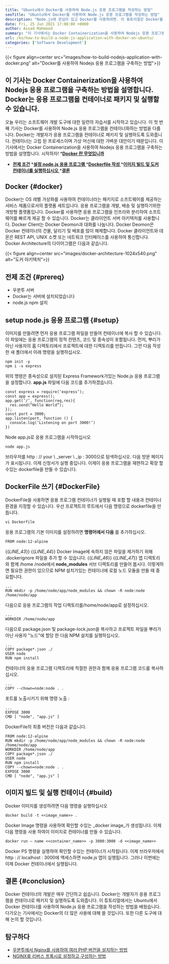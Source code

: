 ```yaml
---
title: "Ubuntu에서 Docker를 사용하여 Node.js 응용 프로그램을 작성하는 방법" 
seoTitle: "Ubuntu에서 Docker를 사용하여 Node.js 응용 프로그램을 작성하는 방법" 
description: "Node.js에 관심이 있고 Docker를 사용하려면. 이 튜토리얼은 Docker를 사용하여 Nodejs 응용 프로그램을 구축하는 방법을 안내합니다." 
date: Fri, 25 Jun 2021 17:08:00 +0000
author: Assad Mahmood
summary: "이 기사에서는 Docker Containerization을 사용하여 Nodejs 응용 프로그램을 구축하는 방법을 설명합니다. Docker는 응용 프로그램을 컨테이너로 패키지 및 실행할 수 있습니다." 
url: /ko/how-to-build-a-node-js-application-with-docker-on-ubuntu/
categories: ['Software Development']
---
```


{{< figure align=center src="images/how-to-build-nodejs-application-with-docker.png" alt="Docker를 사용하여 Nodejs 응용 프로그램을 구축하는 방법">}}


## 이 기사는 Docker Containerization을 사용하여 Nodejs 응용 프로그램을 구축하는 방법을 설명합니다. Docker는 응용 프로그램을 컨테이너로 패키지 및 실행할 수 있습니다.
오늘 우리는 소프트웨어 개발 도구에 대한 일련의 자습서를 시작하고 있습니다. 이 첫 번째 기사는 Docker를 사용하여 Node.js 응용 프로그램을 컨테이너화하는 방법을 다룹니다. Docker는 개발자가 응용 프로그램을 컨테이너로 패키지 및 실행하도록 도와줍니다. 컨테이너는 고립 된 프로세스이며 가상 머신에 대한 가벼운 대안이기 때문입니다. 이 기사에서는 Docker Containerization을 사용하여 Nodejs 응용 프로그램을 구축하는 방법을 설명합니다. 시작하자!
  *[**Docker 란 무엇입니까** ][1]
  * **[전제 조건][2]**
  *[**설정 node.js 응용 프로그램** ][3]
  *[**Dockerfile 작성** ][4]
  *[**이미지 빌드 및 도커 컨테이너를 실행하십시오** ][5]
  *[**결론** ][6]

## Docker   {#docker}
Docker는 OS 레벨 가상화를 사용하여 컨테이너라는 패키지로 소프트웨어를 제공하는 서비스 제품으로서의 플랫폼 세트입니다. 응용 프로그램을 개발, 배송 및 실행하기위한 개방형 플랫폼입니다. Docker를 사용하면 응용 프로그램을 인프라와 분리하여 소프트웨어를 빠르게 제공 할 수 있습니다.
Docker는 클라이언트 서버 아키텍처를 사용합니다. Docker Client는 Docker Deomon과 대화를 나눕니다. Docker Deomon은 Docker 컨테이너의 건물, 달리기 및 배포를 많이 해제합니다. Docker 클라이언트와 데몬은 REST API, UNIX 소켓 또는 네트워크 인터페이스를 사용하여 통신합니다. Docker Architecture의 다이어그램은 다음과 같습니다.

{{< figure align=center src="images/docker-architecture-1024x540.png" alt="도커 아키텍처">}}


## 전제 조건   {#prereq}
  * 우분투 서버
  * Docker는 서버에 설치되었습니다
  * node.js npm 설치

## setup node.js 응용 프로그램   {#setup}
이미지를 만들려면 먼저 응용 프로그램 파일을 만들어 컨테이너에 복사 할 수 있습니다. 이 파일에는 응용 프로그램의 정적 컨텐츠, 코드 및 종속성이 포함됩니다.
먼저, 뿌리가 아닌 사용자의 홈 디렉토리에서 프로젝트에 대한 디렉토리를 만듭니다. 그런 다음 작성한 새 폴더에서 아래 명령을 실행하십시오.
```
npm init -y
npm i -s express
```
위의 명령은 종속성으로 설치된 Express Framework가있는 Node.js 응용 프로그램을 설정합니다. **app.js**  파일에 다음 코드를 추가하겠습니다.
```
const express = require(‘express’);
const app = express();
app.get(‘/’, function(req,res){
  res.send(“Hello World”);
});
const port = 3000;
app.listen(port, function () {
  console.log(‘Listening on port 3000!’)
})
```
Node app.js로 응용 프로그램을 시작하십시오
```
node app.js
```
브라우저를 http : // your \ _server \ _ip : 3000으로 탐색하십시오. 다음 방문 페이지가 표시됩니다.
이제 신청서가 실행 중입니다. 이제이 응용 프로그램을 재현하고 확장 할 수있는 dockerfile을 만들 수 있습니다.

## DockerFile 쓰기   {#DockerFile}
DockerFile을 사용하면 응용 프로그램 컨테이너가 실행될 때 포함 할 내용과 컨테이너 환경을 지정할 수 있습니다.
우선 프로젝트의 루트에서 다음 명령으로 dockerfile을 만듭니다.
```
vi Dockerfile
```
응용 프로그램의 기본 이미지를 설정하려면 **명령어에서 다음** 를 추가하십시오.
```
FROM node:12-alpine
```
{{_LINE_43_}}
{{_LINE_44_}}
    Docker Image에 속하지 않은 파일을 제거하기 위해 .dockerignore 파일을 추가 할 수 있습니다.
{{_LINE_46_}}
{{_LINE_47_}}
앱 디렉토리와 함께 /home /node에서 **node_modules**  서브 디렉토리를 만들어 봅시다. 이렇게하면 필요한 권한이 있으므로 NPM 설치가있는 컨테이너에 로컬 노드 모듈을 만들 때 중요합니다.
```
...
RUN mkdir -p /home/node/app/node_modules && chown -R node:node /home/node/app
```
다음으로 응용 프로그램의 작업 디렉토리를/home/node/app로 설정하십시오.
```
...
WORKDIR /home/node/app
```
다음으로 package.json 및 package-lock.json을 복사하고 프로젝트 파일을 뿌리가 아닌 사용자 "노드"에 할당 한 다음 NPM 설치를 실행하십시오.
```
...
COPY package*.json ./
USER node
RUN npm install
```
컨테이너의 응용 프로그램 디렉토리에 적절한 권한과 함께 응용 프로그램 코드를 복사하십시오.
```
...
COPY --chown=node:node . .
```
포트를 노출시키기 위해 명령 노출 :
```
...
EXPOSE 3000
CMD [ "node", "app.js" ]
```
DockerFile의 최종 버전은 다음과 같습니다.
```
FROM node:12-alpine
RUN mkdir -p /home/node/app/node_modules && chown -R node:node /home/node/app
WORKDIR /home/node/app
COPY package*.json ./
USER node
RUN npm install
COPY --chown=node:node . .
EXPOSE 3000
CMD [ "node", "app.js" ]
```

## 이미지 빌드 및 실행 컨테이너   {#build}
Docker 이미지를 생성하려면 다음 명령을 실행하십시오
```
docker build -t <<image_name>> .
```
Docker Image 명령을 사용하여 확인할 수있는 _docker image_가 생성됩니다. 이제 다음 명령을 사용 하여이 이미지로 컨테이너를 만들 수 있습니다.
```
docker run — name <<container_name>> -p 3000:3000 -d <<image_name>>
```
Docker PS 명령을 실행하여 확인할 수있는 컨테이너가 시작됩니다. 이제 브라우저에서 http : // localhost : 3000에 액세스하면 node.js 앱이 실행됩니다. 그러나 이번에는 이제 Docker 컨테이너에서 실행됩니다.

## 결론   {#conclusion}
Docker 컨테이너의 개발은 매우 간단하고 쉽습니다. Docker는 개발자가 응용 프로그램을 컨테이너로 패키지 및 실행하도록 도와줍니다. 이 튜토리얼에서는 Ubuntu에서 Docker 컨테이너를 사용하여 Node.js 응용 프로그램을 작성하는 방법을 배웠습니다. 다가오는 기사에서는 Docker의 더 많은 사용에 대해 쓸 것입니다. 또한 다른 도구에 대해 논의 할 것입니다.

## 탐구하다
  * [우분투에서 Nginx를 사용하여 여러 PHP 버전을 설치하는 방법][7]
  * [NGINX를 리버스 프록시로 설정하고 구성하는 방법][8]

  
[1]: #docker
[2]: #prereq
[3]: #setup
[4]: #dockerfile
[5]: #build
[6]: #conclusion
[7]: https://blog.containerize.com/web-server-solution-stack/how-to-install-multiple-php-versions-with-nginx-on-ubuntu/
[8]: https://blog.containerize.com/web-server-solution-stack/how-to-setup-and-configure-nginx-as-reverse-proxy/

